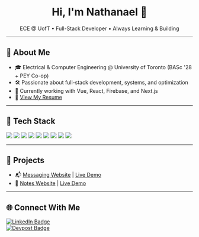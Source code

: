 <h1 align="center">Hi, I'm Nathanael 👋</h1>
<p align="center">ECE @ UofT • Full-Stack Developer • Always Learning & Building</p>

---

## 📄 About Me

- 🎓 Electrical & Computer Engineering @ University of Toronto (BASc '28 + PEY Co-op)
- 🛠️ Passionate about full-stack development, systems, and optimization
- 🌱 Currently working with Vue, React, Firebase, and Next.js
- 📌 [View My Resume](https://drive.google.com/file/d/1ZAPjlQmBcMLF33T6-6UGWJngLpqn1z1x/view)

---

## 🧰 Tech Stack

<p>
  <img src="https://img.shields.io/badge/Python-3776AB?style=flat&logo=python&logoColor=white"/>
  <img src="https://img.shields.io/badge/C/C++-00599C?style=flat&logo=c%2B%2B&logoColor=white"/>
  <img src="https://img.shields.io/badge/JavaScript-F7DF1E?style=flat&logo=javascript&logoColor=black"/>
  <img src="https://img.shields.io/badge/TypeScript-3178C6?style=flat&logo=typescript&logoColor=white"/>
  <img src="https://img.shields.io/badge/React-20232A?style=flat&logo=react&logoColor=61DAFB"/>
  <img src="https://img.shields.io/badge/Vue.js-42b883?style=flat&logo=vue.js&logoColor=white"/>
  <img src="https://img.shields.io/badge/Tailwind_CSS-38B2AC?style=flat&logo=tailwind-css&logoColor=white"/>
  <img src="https://img.shields.io/badge/Firebase-FFCA28?style=flat&logo=firebase&logoColor=black"/>
  <img src="https://img.shields.io/badge/GitHub-181717?style=flat&logo=github&logoColor=white"/>
</p>

---

## 🚀 Projects

- 📬 [Messaging Website](https://github.com/nathwung/messaging) | [Live Demo](https://chat-55a76.web.app/#/auth)
- 📝 [Notes Website](https://github.com/nathwung/notes) | [Live Demo](https://bulkynotes.web.app/auth)

---

## 🌐 Connect With Me

<p align="left">
  <a href="https://www.linkedin.com/in/nathanael-wung-548348288" target="_blank">
    <img src="https://img.shields.io/badge/LinkedIn-nathanael--wung-0A66C2?style=for-the-badge&logo=linkedin&logoColor=white" alt="LinkedIn Badge"/>
  </a>
  <br>
  <a href="https://devpost.com/nathwung" target="_blank">
    <img src="https://img.shields.io/badge/Devpost-nathwung-003E54?style=for-the-badge&logo=devpost&logoColor=white" alt="Devpost Badge"/>
  </a>
</p>

